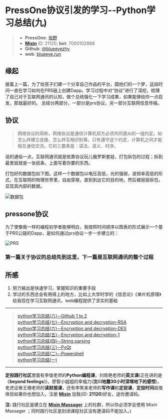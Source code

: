 # PressOne协议引发的学习--Python学习总结(九)

> - **PressOne**: [张野](https://press.one/main/p/7c08521960497a61baf3f1c9760ff2a4cc66be1c)
> - [**Mixin**](https://mixin.one/) ID: 21120;  **bot**: 7000102888
> - **Github**: [@blueeyezhy](https://github.com/blueeyezhy)
> - **web**: [blueeye.run](http://blueeye.run/)

## 缘起   
接着上一篇，为了给孩子们建一个分享自己作品的平台，圆他们的一个梦，这段时间一直在学习如何在PRS链上创建Dapp。学习过程中对“协议”进行了深挖，梳理了自己对于互联网通讯的认知，做个总结强化一下学习成果，如果能够给你一点启发，那就最好的。  总结分两部分，一部分是prs协议，另一部分互联网信息传输。

## 协议

> 网络协议的简称，网络协议是通信计算机双方必须共同遵从的一组约定。如怎么样建立连接、怎么样互相识别等。只有遵守这个约定，计算机之间才能相互通信交流。它的三要素是：语法、语义、时序。    
 
说的通俗一点，互联网通讯就是依靠协议玩儿俄罗斯套娃，打包拆包的过程；拆到最里层就是一张纸条，上面写着你要的东西。  

打包好的数据包如下图。这样一个数据包以电压高低，光的强弱，波频率高低的形式，在互联网的物理世界里，自由穿梭，直到到达它的目的地，然后被层层拆包，显现其内部的数据。

![数据包](https://static.press.one/30/fe/30fe2b6e1ae7b621280c149b1021c7cc980088f5ccb9ad8e3aaef06ead43f6ed.png)

## pressone协议    
为了使像我一样的编程初学者能够明白，我按照时间顺序以图表的形式展示一个基于PRS公链的Dapp，是如何通过prs协议一步一步建立的：   
   
![PRS](https://static.press.one/f0/79/f079ae2ed4e46af7febc39ba97e6d609c912a4876e36badc92855432da922ef1.png)




### 第一篇关于协议的总结先到这里，下一篇是互联网通讯的整个过程  

## 所感   
1. 努力输出是快速学习，掌握知识的重要手段   
2. 学过的东西总会有用得上的地方，比如上大学时学的《信息论》《单片机原理》给我现在学习互联网通讯，web编程提供了坚实的基础

---
> [python学习总结(八)--Github 1 to 2](https://read.firesbox.com/posts/4c2e85b07c27665426ceaadc9a5b8905b34c11c3fa759e6a7067a7a48f4935e1)    
> [python学习总结(七)--Encryption and decryption-RSA](https://read.firesbox.com/posts/8ac4298f49b860f9ed6347f7c4a7acc85fa78a5483b79b88ba101eeba6775da1)    
> [python学习总结(六)--Encryption and decryption-DES](https://read.firesbox.com/posts/a5e467977c9a4f42947c6b5af2c5ed3e778fa3600d3f0def1284d51f60e7832b)    
> [python学习总结(五)--Encryption and decryption-1](https://read.firesbox.com/posts/88f057fa93c7f831e36014cd7b4538474c9f8ce4cb495cfd2535524c0ecbf033)    
> [python学习总结(四)--String parsing](https://read.firesbox.com/posts/7b71ead909c1b46fc5ac914e70d9d744a5bb019cf99757e28fcfc273d59c4671)   
> [python学习总结(三)--PyQt](https://read.firesbox.com/posts/d7b80845d7870c33960dc349b6b1765c4145e4afac3aac00f422b713ca8fa320)   
> [python学习总结(二)--Powershell](https://read.firesbox.com/posts/ffc76fa8634a3be98e4f7ca9e45d7b5b33a41a3f5374a8153eaa42daddd91997)  
> [python学习总结(一)](https://read.firesbox.com/posts/b4ebbc69f1e5e4ba1069f112dcfef65fd7238bce3c7a722fae78e0fb6976fe5c)  
---
**定投践行社区**里面有李俊老师的**Python编程课**，刘晓艳老师的**英文课**(正在讲的是《**beyond feelings**》)，廖智小姐姐的幸福力(**汶川地震30小时深埋地下的感悟**)，老虎证券王珊老师的**读财报课**，还有李笑来老师的**写作课**和**定投课**，**定投时间**超值体验如果你也想加入，注册 [**Mixin**](https://mixin.one/) 加我(ID: **21120**)好友，送你邀请码。

**注:** 践行社区是建立在 [**Mixin Massager**](https://mp.weixin.qq.com/s/ci_OWj9vtnsJ4OROifNfSQ) 上的社群，所以你必须学会使用 Mixin  Massager ；同时践行社区是封闭课程社区没有邀请码不能加入。)
